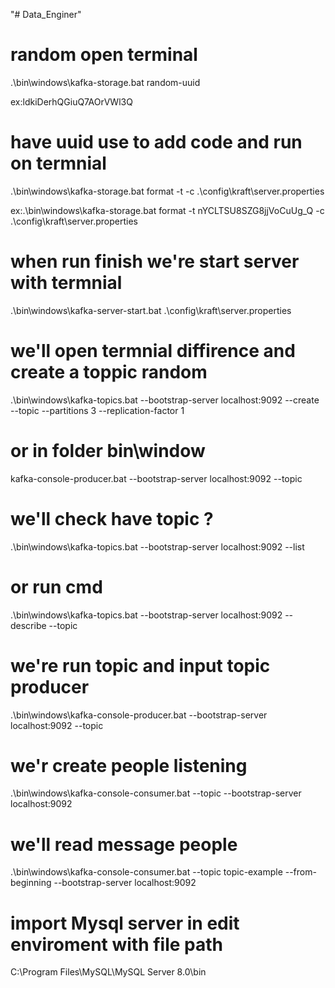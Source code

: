 "# Data_Enginer" 
# random open terminal
.\bin\windows\kafka-storage.bat random-uuid

ex:ldkiDerhQGiuQ7AOrVWl3Q
# have uuid use to add code and run on termnial

.\bin\windows\kafka-storage.bat format -t <UUID> -c .\config\kraft\server.properties

ex:.\bin\windows\kafka-storage.bat format -t nYCLTSU8SZG8jjVoCuUg_Q -c .\config\kraft\server.properties

# when run finish we're start server with termnial
.\bin\windows\kafka-server-start.bat .\config\kraft\server.properties

# we'll open termnial diffirence and create a toppic random 
.\bin\windows\kafka-topics.bat --bootstrap-server localhost:9092 --create --topic <topicName> --partitions 3 --replication-factor 1

# or in folder bin\window
kafka-console-producer.bat --bootstrap-server localhost:9092 --topic <topicName>

# we'll check have topic ?
.\bin\windows\kafka-topics.bat --bootstrap-server localhost:9092 --list

# or run cmd
.\bin\windows\kafka-topics.bat --bootstrap-server localhost:9092 --describe --topic <topicName>

# we're run topic and input topic producer
.\bin\windows\kafka-console-producer.bat --bootstrap-server localhost:9092 --topic <topicName>

# we'r create people listening
.\bin\windows\kafka-console-consumer.bat --topic <topicName> --bootstrap-server localhost:9092

# we'll read message people
.\bin\windows\kafka-console-consumer.bat --topic topic-example --from-beginning --bootstrap-server localhost:9092

# import Mysql server in edit enviroment with file path
C:\Program Files\MySQL\MySQL Server 8.0\bin
